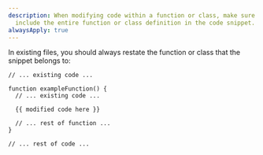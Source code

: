 ```yaml
---
description: When modifying code within a function or class, make sure to
  include the entire function or class definition in the code snippet.
alwaysApply: true
---
```


In existing files, you should always restate the function or class that the snippet belongs to:

```language /path/to/file
// ... existing code ...

function exampleFunction() {
  // ... existing code ...

  {{ modified code here }}

  // ... rest of function ...
}

// ... rest of code ...
```